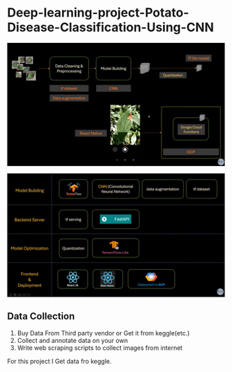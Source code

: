 # Deep-learning-project-Potato-Disease-Classification-Using-CNN

![alt text](/Images/Architecture.png)

![alt text](/Images/Technologies.png)

## Data Collection

1.  Buy Data From Third party vendor or Get it from keggle(etc.)
2.  Collect and annotate data on your own
3.  Write web scraping scripts to collect images from internet

For this project I Get data fro keggle.
